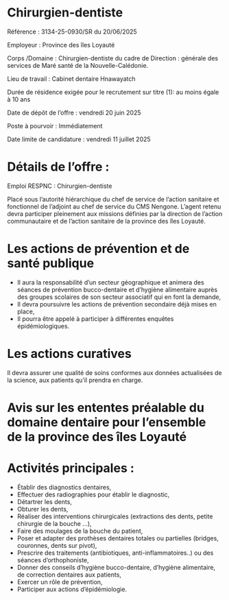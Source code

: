 
# Chirurgien-dentiste

Référence : 3134-25-0930/SR du 20/06/2025

Employeur : Province des îles Loyauté

Corps /Domaine : Chirurgien-dentiste du cadre de Direction : générale des services de Maré santé de la Nouvelle-Calédonie.

Lieu de travail : Cabinet dentaire Hnawayatch

Durée de résidence exigée pour le recrutement sur titre (1): au moins égale à 10 ans

Date de dépôt de l’offre : vendredi 20 juin 2025

Poste à pourvoir : Immédiatement

Date limite de candidature : vendredi 11 juillet 2025



# Détails de l’offre :

Emploi RESPNC : Chirurgien-dentiste

Placé sous l’autorité hiérarchique du chef de service de l’action sanitaire et fonctionnel de l’adjoint au chef de service du CMS Nengone. L’agent retenu devra participer pleinement aux missions définies par la direction de l’action communautaire et de l’action sanitaire de la province des îles Loyauté.

# Les actions de prévention et de santé publique

- Il aura la responsabilité d’un secteur géographique et animera des séances de prévention bucco-dentaire et d’hygiène alimentaire auprès des groupes scolaires de son secteur associatif qui en font la demande,
- Il devra poursuivre les actions de prévention secondaire déjà mises en place,
- Il pourra être appelé à participer à différentes enquêtes épidémiologiques.

# Les actions curatives

Il devra assurer une qualité de soins conformes aux données actualisées de la science, aux patients qu’il prendra en charge.

# Avis sur les ententes préalable du domaine dentaire pour l’ensemble de la province des îles Loyauté

# Activités principales :

- Établir des diagnostics dentaires,
- Effectuer des radiographies pour établir le diagnostic,
- Détartrer les dents,
- Obturer les dents,
- Réaliser des interventions chirurgicales (extractions des dents, petite chirurgie de la bouche …),
- Faire des moulages de la bouche du patient,
- Poser et adapter des prothèses dentaires totales ou partielles (bridges, couronnes, dents sur pivot),
- Prescrire des traitements (antibiotiques, anti-inflammatoires..) ou des séances d’orthophoniste,
- Donner des conseils d’hygiène bucco-dentaire, d’hygiène alimentaire, de correction dentaires aux patients,
- Exercer un rôle de prévention,
- Participer aux actions d’épidémiologie.